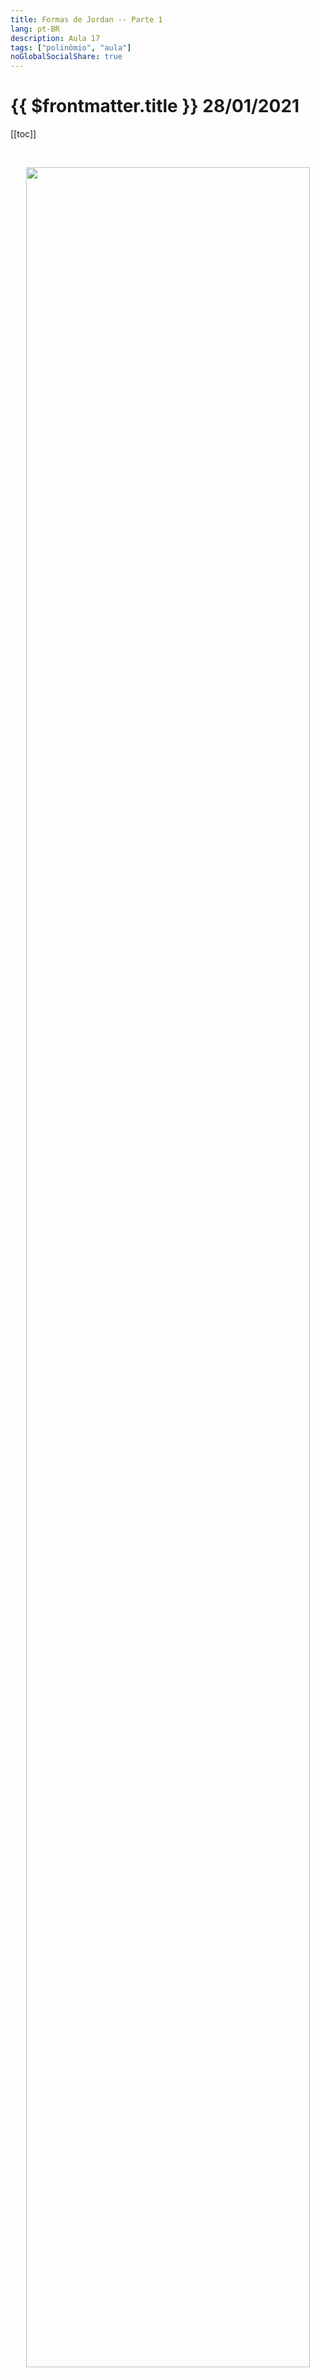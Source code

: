 ```yaml
---
title: Formas de Jordan -- Parte 1
lang: pt-BR
description: Aula 17
tags: ["polinômio", "aula"]
noGlobalSocialShare: true
---
```


# {{ $frontmatter.title }} $28/01/2021$

[[toc]]

<br>

<p align='center'>
<img src='https://upload.wikimedia.org/wikipedia/commons/c/c1/Latex_integers.svg' width='95%'>
</p>

## Resumo

<br>

<iframe
  src="https://ecloud.global/s/ay4i6PEAD2EgjsY"
  width="100%"
  height="600"
></iframe>
